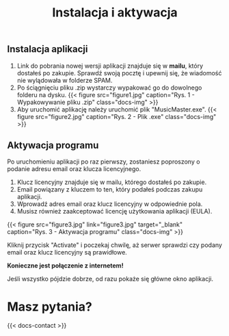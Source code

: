 ﻿---
title: "Instalacja i aktywacja"
icon: "⚙️"
description: "Jak w kilku prostych krokach zainstalować i aktywować Music Mastera."
weight: 100
---
## Instalacja aplikacji

1. Link do pobrania nowej wersji aplikacji znajduje się w **mailu**, który dostałeś po zakupie. Sprawdź swoją pocztę i upewnij się, że wiadomość nie wylądowała w folderze SPAM.
1. Po ściągnięciu pliku .zip wystarczy wypakować go do dowolnego folderu na dysku. {{< figure src="figure1.jpg" caption="Rys. 1 - Wypakowywanie pliku .zip" class="docs-img" >}}
1. Aby uruchomić aplikację należy uruchomić plik "MusicMaster.exe". {{< figure src="figure2.jpg" caption="Rys. 2 - Plik .exe" class="docs-img" >}}

## Aktywacja programu

Po uruchomieniu aplikacji po raz pierwszy, zostaniesz poproszony o podanie adresu email oraz klucza licencyjnego. 

1. Klucz licencyjny znajduje się w mailu, którego dostałeś po zakupie.
1. Email powiązany z kluczem to ten, który podałeś podczas zakupu aplikacji.
1. Wprowadź adres email oraz klucz licencyjny w odpowiednie pola. 
1. Musisz również zaakceptować licencję użytkowania aplikacji (EULA).

{{< figure src="figure3.jpg" link="figure3.jpg" target="_blank" caption="Rys. 3 - Aktywacja programu" class="docs-img" >}}

Kliknij przycisk "Activate" i poczekaj chwilę, aż serwer sprawdzi czy podany email oraz klucz licencyjny są prawidłowe. 

**Konieczne jest połączenie z internetem!**

Jeśli wszystko pójdzie dobrze, od razu pokaże się główne okno aplikacji.

# Masz pytania?

{{< docs-contact >}}
